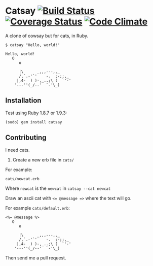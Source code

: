# Catsay [![Build Status](https://secure.travis-ci.org/audy/catsay.png?branch=master)](http://travis-ci.org/audy/catsay) [![Coverage Status](https://coveralls.io/repos/audy/catsay/badge.png)](https://coveralls.io/r/audy/catsay) [![Code Climate](https://codeclimate.com/github/audy/catsay.png)](https://codeclimate.com/github/audy/catsay)

A clone of cowsay but for cats, in Ruby.

```
$ catsay "Hello, world!"

Hello, world!
   O
      o

      |\      _,,,---,,_
      /,`.-'`'    -.  ;-;;,_
     |,4-  ) )-,_..;\ (  `'-'
    '---''(_/--'  `-'\_)
```

## Installation

Test using Ruby 1.8.7 or 1.9.3:

`(sudo) gem install catsay`

## Contributing

I need cats.

1. Create a new erb file in `cats/`

For example:

`cats/newcat.erb`

Where `newcat` is the `newcat` in `catsay --cat newcat`

Draw an ascii cat with `<= @message =>` where the text will go.

For example `cats/default.erb`:

```erb
<%= @message %>
   O
      o

      |\      _,,,---,,_
      /,`.-'`'    -.  ;-;;,_
     |,4-  ) )-,_..;\ (  `'-'
    '---''(_/--'  `-'\_)
```

Then send me a pull request.
